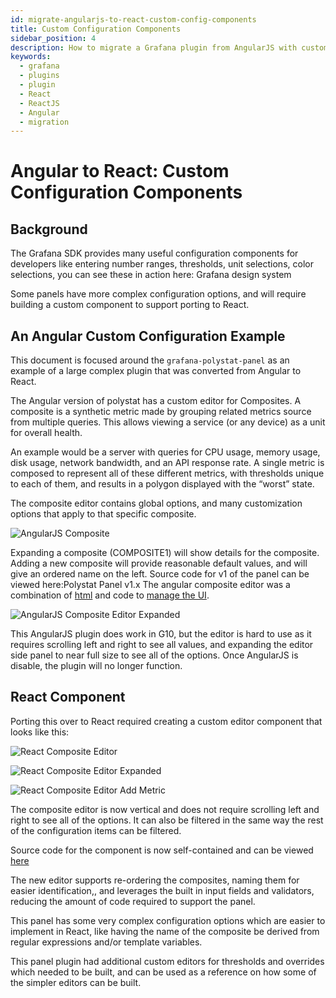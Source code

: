 ```yaml
---
id: migrate-angularjs-to-react-custom-config-components
title: Custom Configuration Components
sidebar_position: 4
description: How to migrate a Grafana plugin from AngularJS with custom fields to React with custom components.
keywords:
  - grafana
  - plugins
  - plugin
  - React
  - ReactJS
  - Angular
  - migration
---
```


# Angular to React: Custom Configuration Components

## Background

The Grafana SDK provides many useful configuration components for developers like entering number ranges, thresholds, unit selections, color selections, you can see these in action here: Grafana design system

Some panels have more complex configuration options, and will require building a custom component to support porting to React.

## An Angular Custom Configuration Example

This document is focused around the `grafana-polystat-panel` as an example of a large complex plugin that was converted from Angular to React.

The Angular version of polystat has a custom editor for Composites. A composite is a synthetic metric made by grouping related metrics source from multiple queries. This allows viewing a service (or any device) as a unit for overall health.

An example would be a server with queries for CPU usage, memory usage, disk usage, network bandwidth, and an API response rate. A single metric is composed to represent all of these different metrics, with thresholds unique to each of them, and results in a polygon displayed with the “worst” state.

The composite editor contains global options, and many customization options that apply to that specific composite.

![AngularJS Composite](/img/migration-screenshots/composite-editor-angular.png)

Expanding a composite (COMPOSITE1) will show details for the composite. Adding a new composite will provide reasonable default values, and will give an ordered name on the left.
Source code for v1 of the panel can be viewed here:Polystat Panel v1.x
The angular composite editor was a combination of [html](https://github.com/grafana/grafana-polystat-panel/blob/v1.2.11/src/partials/editor.composites.html) and code to [manage the UI](https://github.com/grafana/grafana-polystat-panel/blob/v1.2.11/src/composites_manager.ts).

![AngularJS Composite Editor Expanded](/img/migration-screenshots/composite-editor-angular-expanded.png)

This AngularJS plugin does work in G10, but the editor is hard to use as it requires scrolling left and right to see all values, and expanding the editor side panel to near full size to see all of the options. Once AngularJS is disable, the plugin will no longer function.

## React Component

Porting this over to React required creating a custom editor component that looks like this:

![React Composite Editor](/img/migration-screenshots/composite-react-component.png)

![React Composite Editor Expanded](/img/migration-screenshots/composite-component-react-expanded.png)

![React Composite Editor Add Metric](/img/migration-screenshots/composite-react-component-add-metric.png)

The composite editor is now vertical and does not require scrolling left and right to see all of the options. It can also be filtered in the same way the rest of the configuration items can be filtered.

Source code for the component is now self-contained and can be viewed [here](https://github.com/grafana/grafana-polystat-panel/tree/main/src/components/composites)

The new editor supports re-ordering the composites, naming them for easier identification,, and leverages the built in input fields and validators, reducing the amount of code required to support the panel.

This panel has some very complex configuration options which are easier to implement in React, like having the name of the composite be derived from regular expressions and/or template variables.

This panel plugin had additional custom editors for thresholds and overrides which needed to be built, and can be used as a reference on how some of the simpler editors can be built.
